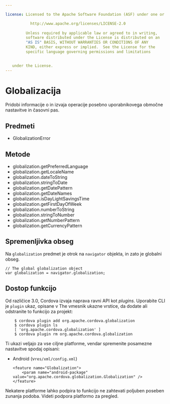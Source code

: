 ```yaml
---

license: Licensed to the Apache Software Foundation (ASF) under one or more contributor license agreements. See the NOTICE file distributed with this work for additional information regarding copyright ownership. The ASF licenses this file to you under the Apache License, Version 2.0 (the "License"); you may not use this file except in compliance with the License. You may obtain a copy of the License at

           http://www.apache.org/licenses/LICENSE-2.0
    
         Unless required by applicable law or agreed to in writing,
         software distributed under the License is distributed on an
         "AS IS" BASIS, WITHOUT WARRANTIES OR CONDITIONS OF ANY
         KIND, either express or implied.  See the License for the
         specific language governing permissions and limitations
    

   under the License.
---
```


# Globalizacija

Pridobi informacije o in izvaja operacije posebno uporabnikovega območne nastavitve in časovni pas.

## Predmeti

*   GlobalizationError

## Metode

*   globalization.getPreferredLanguage
*   globalization.getLocaleName
*   globalization.dateToString
*   globalization.stringToDate
*   globalization.getDatePattern
*   globalization.getDateNames
*   globalization.isDayLightSavingsTime
*   globalization.getFirstDayOfWeek
*   globalization.numberToString
*   globalization.stringToNumber
*   globalization.getNumberPattern
*   globalization.getCurrencyPattern

## Spremenljivka obseg

Na `globalization` predmet je otrok na `navigator` objekta, in zato je globalni obseg.

    // The global globalization object
    var globalization = navigator.globalization;
    

## Dostop funkcijo

Od različice 3.0, Cordova izvaja naprava ravni API kot *plugins*. Uporabite CLI je `plugin` ukaz, opisane v The vmesnik ukazne vrstice, da dodate ali odstranite to funkcijo za projekt:

        $ cordova plugin add org.apache.cordova.globalization
        $ cordova plugin ls
        [ 'org.apache.cordova.globalization' ]
        $ cordova plugin rm org.apache.cordova.globalization
    

Ti ukazi veljajo za vse ciljne platforme, vendar spremenite posamezne nastavitve spodaj opisani:

*   Android (v`res/xml/config.xml`)
    
        <feature name="Globalization">
            <param name="android-package" value="org.apache.cordova.globalization.Globalization" />
        </feature>
        

Nekatere platforme lahko podpira to funkcijo ne zahtevati poljuben poseben zunanja podoba. Videti podpora platformo za pregled.